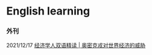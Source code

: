 # English learning



### 外刊

  2021/12/17 
  [经济学人双语精读 | 奥密克戎对世界经济的威胁](https://mp.weixin.qq.com/s/CgVIPhPKHwskimgdmh322Q)

